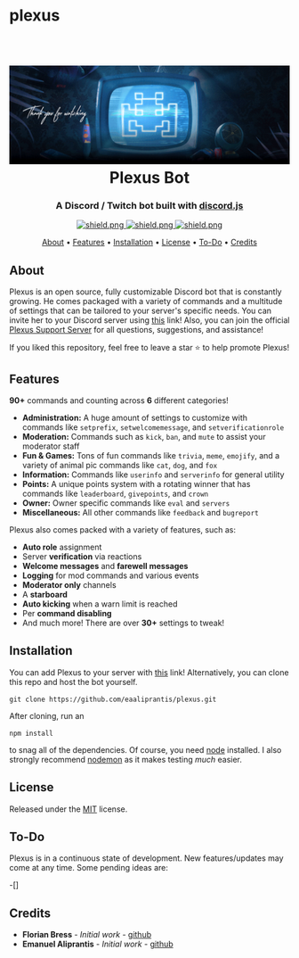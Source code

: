# plexus

<h1 align="center">
  <br>
  <a href="https://github.com/jlorezz/MinkzBot"><img src="./data/Images/Thankyou.gif"></a>
  <br>
  Plexus Bot
  <br>
</h1>

<h3 align=center>A Discord / Twitch bot built with <a href=https://github.com/discordjs/discord.js>discord.js</a></h3>

<div align=center>

  <a href="https://discord.gg/mctQjpJUrj">
    <img src="https://discord.com/api/guilds/788526709187412019/widget.png?style=shield" alt="shield.png">
  </a>

  <a href="https://github.com/discordjs">
    <img src="https://img.shields.io/badge/discord.js-v12.3.1-blue.svg?logo=npm" alt="shield.png">
  </a>
  
  <a href="https://github.com/eaaliprantis/plexus/blob/main/LICENSE">
    <img src="https://img.shields.io/badge/License-MIT-yellow.svg" alt="shield.png">
  </a>

</div>

<p align="center">
  <a href="#about">About</a>
  •
  <a href="#features">Features</a>
  •
  <a href="#installation">Installation</a>
  •
  <a href="#license">License</a>
  •
  <a href="#To-Do">To-Do</a>
  •
  <a href="#credits">Credits</a>
</p>

## About

Plexus is an open source, fully customizable Discord bot that is constantly growing. He comes packaged with a variety of commands and a multitude of settings that can be tailored to your server's specific needs. You can invite her to your Discord server using [this](https://discord.com/oauth2/authorize?client_id=788526351246032926&scope=bot&permissions=403008599) link!
Also, you can join the official [Plexus Support Server](https://discord.gg/j57gByj3) for all questions, suggestions, and assistance!

If you liked this repository, feel free to leave a star ⭐ to help promote Plexus!

## Features

**90+** commands and counting across **6** different categories!

- **Administration:** A huge amount of settings to customize with commands like `setprefix`, `setwelcomemessage`, and `setverificationrole`
- **Moderation:** Commands such as `kick`, `ban`, and `mute` to assist your moderator staff
- **Fun & Games:** Tons of fun commands like `trivia`, `meme`, `emojify`, and a variety of animal pic commands like `cat`, `dog`, and `fox`
- **Information:** Commands like `userinfo` and `serverinfo` for general utility
- **Points:** A unique points system with a rotating winner that has commands like `leaderboard`, `givepoints`, and `crown`
- **Owner:** Owner specific commands like `eval` and `servers`
- **Miscellaneous:** All other commands like `feedback` and `bugreport`

Plexus also comes packed with a variety of features, such as:

- **Auto role** assignment
- Server **verification** via reactions
- **Welcome messages** and **farewell messages**
- **Logging** for mod commands and various events
- **Moderator only** channels
- A **starboard**
- **Auto kicking** when a warn limit is reached
- Per **command disabling**
- And much more! There are over **30+** settings to tweak!

## Installation

You can add Plexus to your server with [this](https://discordapp.com/oauth2/authorize?client_id=788526351246032926&scope=bot&permissions=403008599) link! Alternatively, you can clone this repo and host the bot yourself.
```
git clone https://github.com/eaaliprantis/plexus.git
```
After cloning, run an
```
npm install
```
to snag all of the dependencies. Of course, you need [node](https://nodejs.org/en/) installed. I also strongly recommend [nodemon](https://www.npmjs.com/package/nodemon) as it makes testing *much* easier.

## License

Released under the [MIT](https://choosealicense.com/licenses/mit/) license.

## To-Do

Plexus is in a continuous state of development. New features/updates may come at any time. Some pending ideas are:

-[]

## Credits

- **Florian Bress** - _Initial work_ - [github](https://github.com/jlorezz)
- **Emanuel Aliprantis** - _Initial work_ - [github](https://github.com/eaaliprantis)
